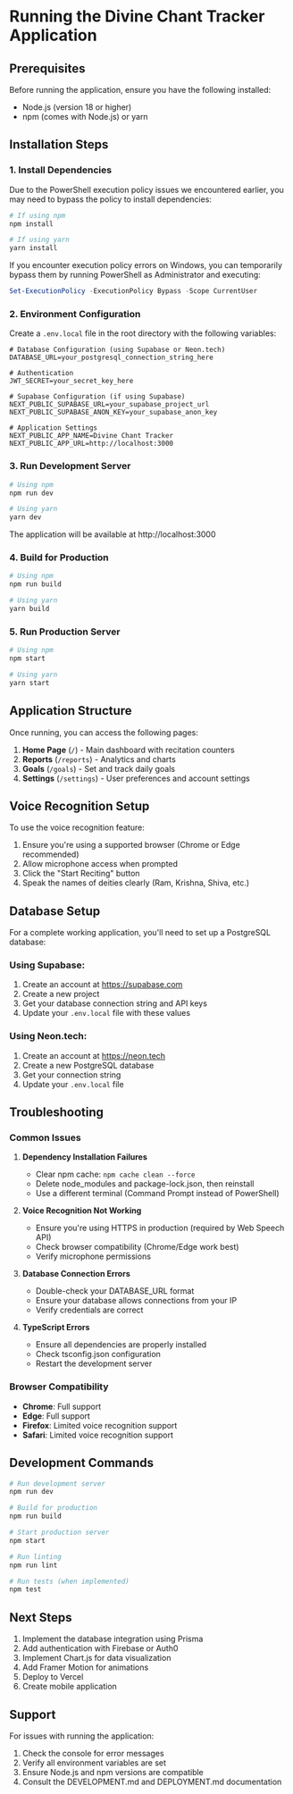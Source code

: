 # Running the Divine Chant Tracker Application

## Prerequisites

Before running the application, ensure you have the following installed:
- Node.js (version 18 or higher)
- npm (comes with Node.js) or yarn

## Installation Steps

### 1. Install Dependencies

Due to the PowerShell execution policy issues we encountered earlier, you may need to bypass the policy to install dependencies:

```bash
# If using npm
npm install

# If using yarn
yarn install
```

If you encounter execution policy errors on Windows, you can temporarily bypass them by running PowerShell as Administrator and executing:
```powershell
Set-ExecutionPolicy -ExecutionPolicy Bypass -Scope CurrentUser
```

### 2. Environment Configuration

Create a `.env.local` file in the root directory with the following variables:

```env
# Database Configuration (using Supabase or Neon.tech)
DATABASE_URL=your_postgresql_connection_string_here

# Authentication
JWT_SECRET=your_secret_key_here

# Supabase Configuration (if using Supabase)
NEXT_PUBLIC_SUPABASE_URL=your_supabase_project_url
NEXT_PUBLIC_SUPABASE_ANON_KEY=your_supabase_anon_key

# Application Settings
NEXT_PUBLIC_APP_NAME=Divine Chant Tracker
NEXT_PUBLIC_APP_URL=http://localhost:3000
```

### 3. Run Development Server

```bash
# Using npm
npm run dev

# Using yarn
yarn dev
```

The application will be available at http://localhost:3000

### 4. Build for Production

```bash
# Using npm
npm run build

# Using yarn
yarn build
```

### 5. Run Production Server

```bash
# Using npm
npm start

# Using yarn
yarn start
```

## Application Structure

Once running, you can access the following pages:

1. **Home Page** (`/`) - Main dashboard with recitation counters
2. **Reports** (`/reports`) - Analytics and charts
3. **Goals** (`/goals`) - Set and track daily goals
4. **Settings** (`/settings`) - User preferences and account settings

## Voice Recognition Setup

To use the voice recognition feature:

1. Ensure you're using a supported browser (Chrome or Edge recommended)
2. Allow microphone access when prompted
3. Click the "Start Reciting" button
4. Speak the names of deities clearly (Ram, Krishna, Shiva, etc.)

## Database Setup

For a complete working application, you'll need to set up a PostgreSQL database:

### Using Supabase:
1. Create an account at https://supabase.com
2. Create a new project
3. Get your database connection string and API keys
4. Update your `.env.local` file with these values

### Using Neon.tech:
1. Create an account at https://neon.tech
2. Create a new PostgreSQL database
3. Get your connection string
4. Update your `.env.local` file

## Troubleshooting

### Common Issues

1. **Dependency Installation Failures**
   - Clear npm cache: `npm cache clean --force`
   - Delete node_modules and package-lock.json, then reinstall
   - Use a different terminal (Command Prompt instead of PowerShell)

2. **Voice Recognition Not Working**
   - Ensure you're using HTTPS in production (required by Web Speech API)
   - Check browser compatibility (Chrome/Edge work best)
   - Verify microphone permissions

3. **Database Connection Errors**
   - Double-check your DATABASE_URL format
   - Ensure your database allows connections from your IP
   - Verify credentials are correct

4. **TypeScript Errors**
   - Ensure all dependencies are properly installed
   - Check tsconfig.json configuration
   - Restart the development server

### Browser Compatibility

- **Chrome**: Full support
- **Edge**: Full support
- **Firefox**: Limited voice recognition support
- **Safari**: Limited voice recognition support

## Development Commands

```bash
# Run development server
npm run dev

# Build for production
npm run build

# Start production server
npm start

# Run linting
npm run lint

# Run tests (when implemented)
npm test
```

## Next Steps

1. Implement the database integration using Prisma
2. Add authentication with Firebase or Auth0
3. Implement Chart.js for data visualization
4. Add Framer Motion for animations
5. Deploy to Vercel
6. Create mobile application

## Support

For issues with running the application:
1. Check the console for error messages
2. Verify all environment variables are set
3. Ensure Node.js and npm versions are compatible
4. Consult the DEVELOPMENT.md and DEPLOYMENT.md documentation